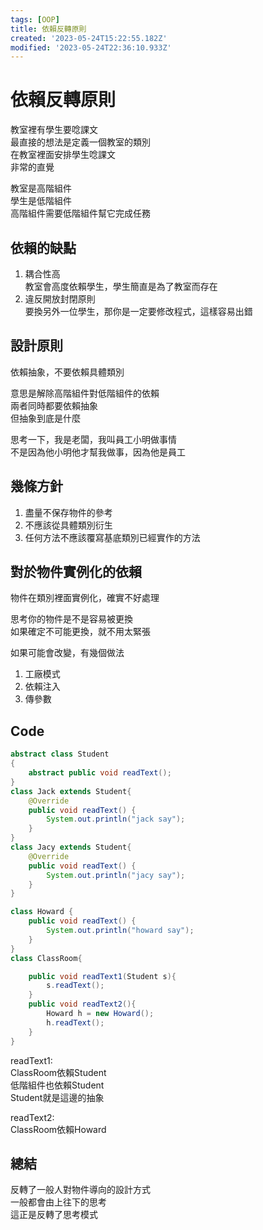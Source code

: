 ```yaml
---
tags: [OOP]
title: 依賴反轉原則
created: '2023-05-24T15:22:55.182Z'
modified: '2023-05-24T22:36:10.933Z'
---
```


# 依賴反轉原則

教室裡有學生要唸課文  
最直接的想法是定義一個教室的類別  
在教室裡面安排學生唸課文  
非常的直覺

教室是高階組件  
學生是低階組件  
高階組件需要低階組件幫它完成任務

## 依賴的缺點

1. 耦合性高  
教室會高度依賴學生，學生簡直是為了教室而存在
2. 違反開放封閉原則  
要換另外一位學生，那你是一定要修改程式，這樣容易出錯

## 設計原則
依賴抽象，不要依賴具體類別

意思是解除高階組件對低階組件的依賴  
兩者同時都要依賴抽象  
但抽象到底是什麼

思考一下，我是老闆，我叫員工小明做事情  
不是因為他小明他才幫我做事，因為他是員工

## 幾條方針

1. 盡量不保存物件的參考
2. 不應該從具體類別衍生
3. 任何方法不應該覆寫基底類別已經實作的方法

## 對於物件實例化的依賴

物件在類別裡面實例化，確實不好處理

思考你的物件是不是容易被更換  
如果確定不可能更換，就不用太緊張

如果可能會改變，有幾個做法
1. 工廠模式
2. 依賴注入
3. 傳參數

## Code

```java
abstract class Student
{
    abstract public void readText();
}
class Jack extends Student{
    @Override
    public void readText() {
        System.out.println("jack say");
    }
}
class Jacy extends Student{
    @Override
    public void readText() {
        System.out.println("jacy say");
    }
}

class Howard {
    public void readText() {
        System.out.println("howard say");
    }
}
class ClassRoom{

    public void readText1(Student s){
        s.readText();
    }
    public void readText2(){
        Howard h = new Howard();
        h.readText();
    }
}
```
readText1:  
ClassRoom依賴Student  
低階組件也依賴Student  
Student就是這邊的抽象

readText2:  
ClassRoom依賴Howard

## 總結
反轉了一般人對物件導向的設計方式  
一般都會由上往下的思考  
這正是反轉了思考模式


